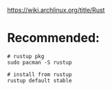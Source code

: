 https://wiki.archlinux.org/title/Rust

# Recommended:
```
# rustup pkg
sudo pacman -S rustup

# install from rustup
rustup default stable
```

